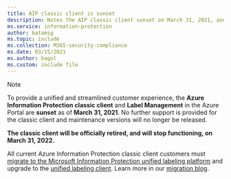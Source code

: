 ```yaml
---
title: AIP classic client is sunset
description: Notes the AIP classic client sunset on March 31, 2021, and provides links for next steps and more information.
ms.service: information-protection
author: batamig
ms.topic: include
ms.collection: M365-security-compliance
ms.date: 03/15/2021
ms.author: bagol
ms.custom: include file
---
```


>[!NOTE]
> To provide a unified and streamlined customer experience, the **Azure Information Protection classic client** and **Label Management** in the Azure Portal are **sunset** as of **March 31, 2021**. No further support is provided for the classic client and maintenance versions will no longer be released.
>
> **The classic client will be officially retired, and will stop functioning, on March 31, 2022.**
>
> All current Azure Information Protection classic client customers must [migrate to the Microsoft Information Protection unified labeling platform](/azure/information-protection/tutorial-migrating-to-ul.md) and upgrade to the [unified labeling client](/azure/information-protection/rms-client/clientv2-admin-guide-install.md). Learn more in our [migration blog](https://techcommunity.microsoft.com/t5/security-compliance-and-identity/final-reminder-to-migrate-from-azure-information-protection/ba-p/2731734).
>

